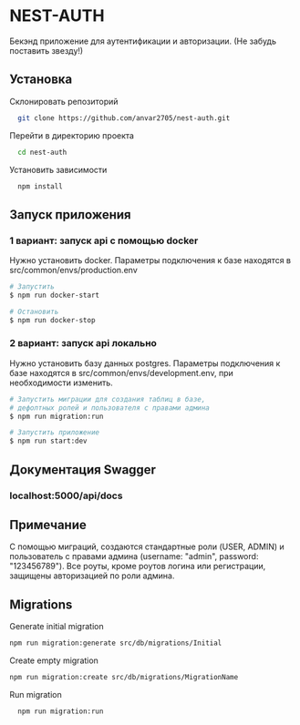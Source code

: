 
# NEST-AUTH

Бекэнд приложение для аутентификации и авторизации. (Не забудь поставить звезду!)

## Установка

Склонировать репозиторий

```bash
  git clone https://github.com/anvar2705/nest-auth.git
```

Перейти в директорию проекта

```bash
  cd nest-auth
```

Установить зависимости

```bash
  npm install
```

## Запуск приложения

### 1 вариант: запуск api с помощью docker
Нужно установить docker.
Параметры подключения к базе находятся в src/common/envs/production.env

```bash
# Запустить
$ npm run docker-start

# Остановить 
$ npm run docker-stop
```

### 2 вариант: запуск api локально
Нужно установить базу данных postgres.
Параметры подключения к базе находятся в src/common/envs/development.env, при необходимости изменить.

```bash
# Запустить миграции для создания таблиц в базе,
# дефолтных ролей и пользователя с правами админа
$ npm run migration:run

# Запустить приложение
$ npm run start:dev
```

## Документация Swagger

### localhost:5000/api/docs

## Примечание
С помощью миграций, создаются стандартные роли (USER, ADMIN) и пользователь с правами
админа (username: "admin", password: "123456789"). Все роуты, кроме роутов логина или регистрации,
защищены авторизацией по роли админа.


## Migrations

Generate initial migration

```bash
npm run migration:generate src/db/migrations/Initial
```

Create empty migration

```bash
npm run migration:create src/db/migrations/MigrationName
```

Run migration

```bash
  npm run migration:run
```

